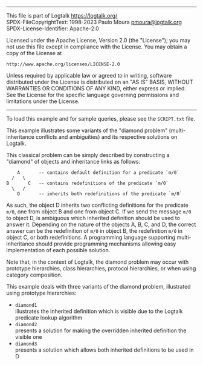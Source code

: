 ________________________________________________________________________

This file is part of Logtalk <https://logtalk.org/>  
SPDX-FileCopyrightText: 1998-2023 Paulo Moura <pmoura@logtalk.org>  
SPDX-License-Identifier: Apache-2.0

Licensed under the Apache License, Version 2.0 (the "License");
you may not use this file except in compliance with the License.
You may obtain a copy of the License at

    http://www.apache.org/licenses/LICENSE-2.0

Unless required by applicable law or agreed to in writing, software
distributed under the License is distributed on an "AS IS" BASIS,
WITHOUT WARRANTIES OR CONDITIONS OF ANY KIND, either express or implied.
See the License for the specific language governing permissions and
limitations under the License.
________________________________________________________________________


To load this example and for sample queries, please see the `SCRIPT.txt`
file.

This example illustrates some variants of the "diamond problem" 
(multi-inheritance conflicts and ambiguities) and its respective 
solutions on Logtalk.

This classical problem can be simply described by constructing a 
"diamond" of objects and inheritance links as follows:

	    A       -- contains default definition for a predicate `m/0`
	  /   \
	B       C   -- contains redefinitions of the predicate `m/0`
	  \   /
	    D       -- inherits both redefinitions of the predicate `m/0`

As such, the object D inherits two conflicting definitions for the 
predicate `m/0`, one from object B and one from object C. If we send 
the message `m/0` to object D, is ambiguous which inherited definition 
should be used to answer it. Depending on the nature of the objects 
A, B, C, and D, the correct answer can be the redefinition of `m/0` in 
object B, the redefinition `m/0` in object C, or both redefinitions.
A programming language supporting multi-inheritance should provide 
programming mechanisms allowing easy implementation of each possible 
solution.

Note that, in the context of Logtalk, the diamond problem may occur with 
prototype hierarchies, class hierarchies, protocol hierarchies, or when 
using category composition.

This example deals with three variants of the diamond problem, illustrated 
using prototype hierarchies:

- `diamond1`  
	illustrates the inherited definition which is visible due to the
	Logtalk predicate lookup algorithm
- `diamond2`  
	presents a solution for making the overridden inherited definition 
	the visible one
- `diamond3`  
	presents a solution which allows both inherited definitions to be 
	used in D
